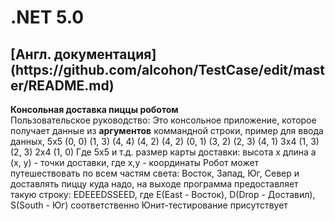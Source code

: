 <h1>.NET 5.0</h1>
<h2>[Англ. документация](https://github.com/alcohon/TestCase/edit/master/README.md)</h2>
<p><b>Консольная доставка пиццы роботом</b><br/>
Пользовательское руководство:
Это консольное приложение, которое получает данные из <b>аргументов</b> коммандной строки, пример для ввода данных,
5x5 (0, 0) (1, 3) (4, 4) (4, 2) (4, 2) (0, 1) (3, 2) (2, 3) (4, 1)
3x4 (1, 3) (2, 3)
2x4 (1, 0)
Где 5x5 и т.д. размер карты доставки: высота х длина 
а (x, y) - точки доставки, где x,y - координаты
Робот может путешествовать по всем частям света: Восток, Запад, Юг, Север и доставлять пиццу куда надо, 
на выходе программа предоставляет такую строку: EDEEEDSSEED, где E(East -  Восток), D(Drop - Доставил), S(South - Юг) соответственно
Юнит-тестирование присутствует
</p>
